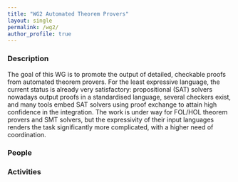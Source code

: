 ```yaml
---
title: "WG2 Automated Theorem Provers"
layout: single
permalink: /wg2/
author_profile: true
---
```


### Description

The goal of this WG is to promote the output of detailed, checkable
proofs from automated theorem provers. For the least expressive
language, the current status is already very satisfactory:
propositional (SAT) solvers nowadays output proofs in a standardised
language, several checkers exist, and many tools embed SAT solvers
using proof exchange to attain high confidence in the integration. The
work is under way for FOL/HOL theorem provers and SMT solvers, but the
expressivity of their input languages renders the task significantly
more complicated, with a higher need of coordination.

### People

### Activities
